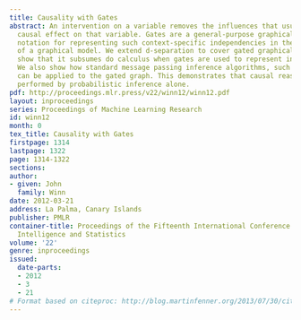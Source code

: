 ```yaml
---
title: Causality with Gates
abstract: An intervention on a variable removes the influences that usually have a
  causal effect on that variable. Gates are a general-purpose graphical modelling
  notation for representing such context-specific independencies in the structure
  of a graphical model. We extend d-separation to cover gated graphical models and
  show that it subsumes do calculus when gates are used to represent interventions.
  We also show how standard message passing inference algorithms, such as belief propagation,
  can be applied to the gated graph. This demonstrates that causal reasoning can be
  performed by probabilistic inference alone.
pdf: http://proceedings.mlr.press/v22/winn12/winn12.pdf
layout: inproceedings
series: Proceedings of Machine Learning Research
id: winn12
month: 0
tex_title: Causality with Gates
firstpage: 1314
lastpage: 1322
page: 1314-1322
sections: 
author:
- given: John
  family: Winn
date: 2012-03-21
address: La Palma, Canary Islands
publisher: PMLR
container-title: Proceedings of the Fifteenth International Conference on Artificial
  Intelligence and Statistics
volume: '22'
genre: inproceedings
issued:
  date-parts:
  - 2012
  - 3
  - 21
# Format based on citeproc: http://blog.martinfenner.org/2013/07/30/citeproc-yaml-for-bibliographies/
---
```

